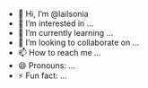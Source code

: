 - 👋 Hi, I’m @lailsonia
- 👀 I’m interested in ...
- 🌱 I’m currently learning ...
- 💞️ I’m looking to collaborate on ...
- 📫 How to reach me ...
- 😄 Pronouns: ...
- ⚡ Fun fact: ...

<!---
lailsonia/lailsonia is a ✨ special ✨ repository because its `README.md` (this file) appears on your GitHub profile.
You can click the Preview link to take a look at your changes.
--->
